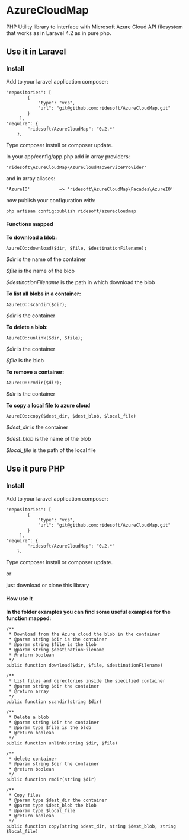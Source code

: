 # AzureCloudMap

PHP Utility library to interface with Microsoft Azure Cloud API filesystem that works as in Laravel 4.2 as in pure php.

## Use it in Laravel

### Install

Add to your laravel application composer:
```
"repositories": [
        {
            "type": "vcs",
            "url": "git@github.com:ridesoft/AzureCloudMap.git" 
        }
     ],
"require": {
        "ridesoft/AzureCloudMap": "0.2.*"
    },
```
Type composer install or composer update.

In your app/config/app.php add in array providers:
```
'ridesoft\AzureCloudMap\AzureCloudMapServiceProvider'
```
and in array aliases:
```
'AzureIO'           => 'ridesoft\AzureCloudMap\Facades\AzureIO'
```

now publish your configuration with:
```
php artisan config:publish ridesoft/azurecloudmap
```
#### Functions mapped

**To download a blob:**
```
AzureIO::download($dir, $file, $destinationFilename);
```
*$dir* is the name of the container

*$file* is the name of the blob

*$destinationFilename* is the path in which download the blob

**To list all blobs in a container:**
```
AzureIO::scandir($dir);
```
*$dir* is the container

**To delete a blob:**
```
AzureIO::unlink($dir, $file);
```
*$dir* is the container

*$file* is the blob

**To remove a container:**
```
AzureIO::rmdir($dir);
```
*$dir* is the container

**To copy a local file to azure cloud**
```
AzureIO::copy($dest_dir, $dest_blob, $local_file)
```
*$dest_dir* is the container

*$dest_blob* is the name of the blob

*$local_file* is the path of the local file

## Use it pure PHP
### Install

Add to your laravel application composer:
```
"repositories": [
        {
            "type": "vcs",
            "url": "git@github.com:ridesoft/AzureCloudMap.git" 
        }
     ],
"require": {
        "ridesoft/AzureCloudMap": "0.2.*"
    },
```
Type composer install or composer update.

or

just download or clone this library

#### How use it

**In the folder examples you can find some useful examples for the function mapped:**

```
/**
 * Download from the Azure cloud the blob in the container
 * @param string $dir is the container
 * @param string $file is the blob
 * @param string $destinationFilename
 * @return boolean
 */
public function download($dir, $file, $destinationFilename)
```
```
/**
 * List files and directories inside the specified container
 * @param string $dir the container
 * @return array
 */
public function scandir(string $dir)
```
```
/**
 * Delete a blob
 * @param string $dir the container
 * @param type $file is the blob
 * @return boolean
 */
public function unlink(string $dir, $file)
```
```
/**
 * delete container
 * @param string $dir the container
 * @return boolean
 */
public function rmdir(string $dir)
```
```
/**
 * Copy files
 * @param type $dest_dir the container
 * @param type $dest_blob the blob
 * @param type $local_file 
 * @return boolean
 */
public function copy(string $dest_dir, string $dest_blob, string $local_file)
```



